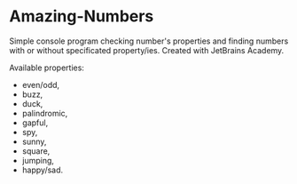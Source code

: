 # Amazing-Numbers
Simple console program checking number's properties and finding numbers with or without specificated property/ies. Created with JetBrains Academy.

Available properties:
- even/odd,
- buzz,
- duck,
- palindromic,
- gapful,
- spy,
- sunny,
- square,
- jumping,
- happy/sad.
